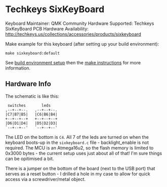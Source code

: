 Techkeys SixKeyBoard
===

Keyboard Maintainer: QMK Community
Hardware Supported: Techkeys SixKeyBoard PCB
Hardware Availability: http://techkeys.us/collections/accessories/products/sixkeyboard

Make example for this keyboard (after setting up your build environment):

    make sixkeyboard:default

See [build environment setup](https://docs.qmk.fm/build_environment_setup.html) then the [make instructions](https://docs.qmk.fm/make_instructions.html) for more information.

## Hardware Info

The schematic is like this:

```
 switches       leds
,--+--+--.   ,--+--+--.
|C7|B7|B5|   |C6|B6|B4|
+--+--+--+   +--+--+--+
|D6|D1|D4|   |D5|D2|D3|
`--+--+--'   `--+--+--'
```

The LED on the bottom is `C4`. All 7 of the leds are turned on when the keyboard boots-up in the `sixkeyboard.c` file - backlight_enable is not required. The MCU is an Atmega16u2, so the flash memory is limited to 0x3000 bytes - the current setup uses just about all of that! I'm sure things can be opitimised a bit.

There is a jumper on the bottom of the board (next to the USB port) that serves as a reset button - I drilled a hole in my case to allow for quick access via a screwdriver/metal object.
